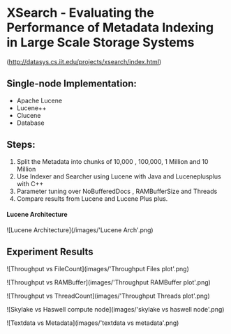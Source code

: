 # XSearch - Evaluating the Performance of Metadata Indexing in Large Scale Storage Systems
(http://datasys.cs.iit.edu/projects/xsearch/index.html)
## Single-node Implementation:
  * Apache Lucene
  * Lucene++
  * Clucene
  * Database

## Steps: 
1. Split the Metadata into chunks of 10,000 , 100,000, 1 Million and 10 Million
2. Use Indexer and Searcher using Lucene with Java and Luceneplusplus with C++
3. Parameter tuning over NoBufferedDocs , RAMBufferSize and Threads
4. Compare results from Lucene and Lucene Plus plus. 

#### Lucene Architecture
![Lucene Architecture](/images/'Lucene Arch'.png)

## Experiment Results
![Throughput vs FileCount](images/'Throughput Files plot'.png)

![Throughput vs RAMBuffer](images/'Throughput RAMBuffer plot'.png)

![Throughput vs ThreadCount](images/'Throughput Threads plot'.png)

![Skylake vs Haswell compute node](images/'skylake vs haswell node'.png)

![Textdata vs Metadata](images/'textdata vs metadata'.png)
